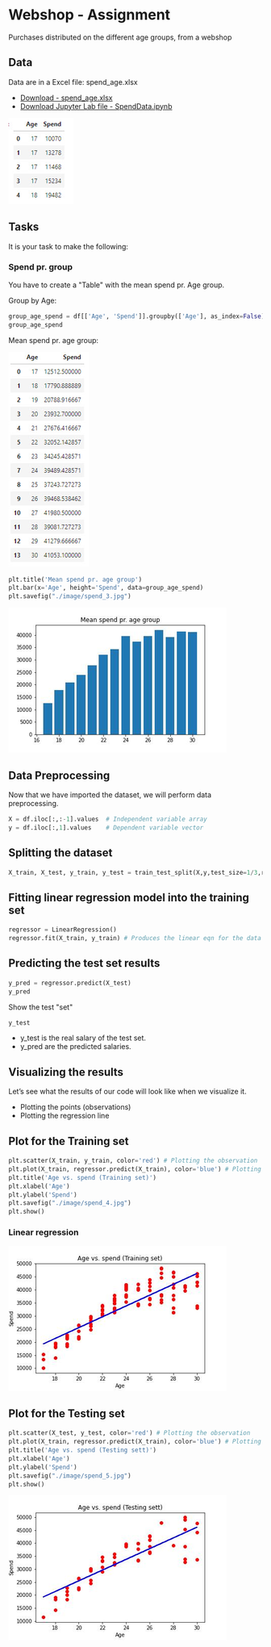 # Webshop - Assignment
Purchases distributed on the different age groups, from a webshop

## Data
Data are in a Excel file: spend_age.xlsx

- [Download - spend_age.xlsx](./spend_age.xlsx)
- [Download Jupyter Lab file  - SpendData.ipynb](./SpendData.ipynb)

![](./image/spend_1.jpg)

## Tasks
It is your task to make the following:

### Spend pr. group
You have to create a "Table" with the mean spend pr. Age group.

Group by Age:

```python
group_age_spend = df[['Age', 'Spend']].groupby(['Age'], as_index=False).mean().sort_values(by='Age')
group_age_spend
```
Mean spend pr. age group:

![](./image/spend_2.jpg)

```python
plt.title('Mean spend pr. age group')
plt.bar(x='Age', height='Spend', data=group_age_spend)
plt.savefig("./image/spend_3.jpg")
```

![](./image/spend_3.jpg)

## Data Preprocessing
Now that we have imported the dataset, we will perform data preprocessing.

```python
X = df.iloc[:,:-1].values  # Independent variable array
y = df.iloc[:,1].values    # Dependent variable vector
```

## Splitting the dataset
```python
X_train, X_test, y_train, y_test = train_test_split(X,y,test_size=1/3,random_state=0)
```

## Fitting linear regression model into the training set
```python
regressor = LinearRegression()
regressor.fit(X_train, y_train) # Produces the linear eqn for the data
```

## Predicting the test set results
```python
y_pred = regressor.predict(X_test) 
y_pred
```

Show the test "set"

```python
y_test
```

- y_test is the real salary of the test set.
- y_pred are the predicted salaries.

## Visualizing the results
Let’s see what the results of our code will look like when we visualize it.

- Plotting the points (observations)
- Plotting the regression line


## Plot for the Training set
```python
plt.scatter(X_train, y_train, color='red') # Plotting the observation 
plt.plot(X_train, regressor.predict(X_train), color='blue') # Plotting the regression line
plt.title('Age vs. spend (Training set)')
plt.xlabel('Age')
plt.ylabel('Spend')
plt.savefig("./image/spend_4.jpg")
plt.show()
```

### Linear regression
![](./image/spend_4.jpg)




## Plot for the Testing set
```python
plt.scatter(X_test, y_test, color='red') # Plotting the observation 
plt.plot(X_train, regressor.predict(X_train), color='blue') # Plotting the regression line
plt.title('Age vs. spend (Testing sett)')
plt.xlabel('Age') 
plt.ylabel('Spend') 
plt.savefig("./image/spend_5.jpg")
plt.show()
```

![](./image/spend_5.jpg)